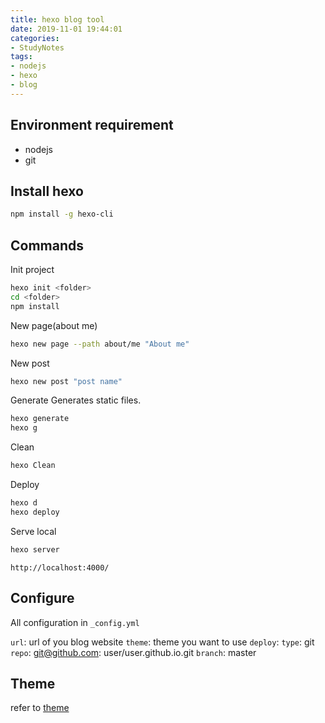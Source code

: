 ```yaml
---
title: hexo blog tool
date: 2019-11-01 19:44:01
categories:
- StudyNotes
tags:
- nodejs
- hexo
- blog
---
```


## Environment requirement
* nodejs
* git

## Install hexo
```bash
npm install -g hexo-cli

```
## Commands
Init project
```bash
hexo init <folder>
cd <folder>
npm install

```

New page(about me)
```bash
hexo new page --path about/me "About me"

```

New post
```bash
hexo new post "post name"

```

Generate
Generates static files.
```bash
hexo generate
hexo g

```
Clean
```bash
hexo Clean

```
Deploy
```bash
hexo d
hexo deploy

```
Serve local
```bash
hexo server

```
`http://localhost:4000/`

## Configure
All configuration in `_config.yml`

`url`: url of you blog website
`theme`: theme you want to use
`deploy`:
    `type`: git
    `repo`: git@github.com: user/user.github.io.git
    `branch`: master

## Theme
refer to [theme](https://hexo.io/docs/themes)
